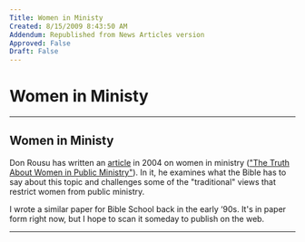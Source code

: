 ```yaml
---
Title: Women in Ministy
Created: 8/15/2009 8:43:50 AM
Addendum: Republished from News Articles version
Approved: False
Draft: False
---
```

# Women in Ministy

---

## Women in Ministy


Don Rousu has written an [article](http://www.christianity.ca/NetCommunity/Page.aspx?pid=3645) in 2004 on women in ministry (["The Truth About Women in Public Ministry"](http://www.christianity.ca/NetCommunity/Page.aspx?pid=3645)). In it, he examines what the Bible has to say about this topic and challenges some of the "traditional" views that restrict women from public ministry.



I wrote a similar paper for Bible School back in the early ‘90s. It's in paper form right now, but I hope to scan it someday to publish on the web.





---

